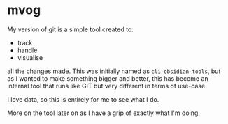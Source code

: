 # mvog

My version of git is a simple tool created to:
- track
- handle
- visualise

all the changes made. This was initially named as `cli-obsidian-tools`, but as I wanted to make something bigger and better, this has become an internal tool that runs like GIT but very different in terms of use-case.

I love data, so this is entirely for me to see what I do.

More on the tool later on as I have a grip of exactly what I'm doing.